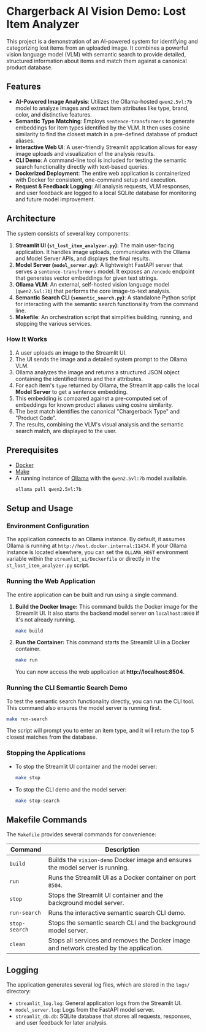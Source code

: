 # Chargerback AI Vision Demo: Lost Item Analyzer

This project is a demonstration of an AI-powered system for identifying and categorizing lost items from an uploaded image. It combines a powerful vision language model (VLM) with semantic search to provide detailed, structured information about items and match them against a canonical product database.

## Features

-   **AI-Powered Image Analysis**: Utilizes the Ollama-hosted `qwen2.5vl:7b` model to analyze images and extract item attributes like type, brand, color, and distinctive features.
-   **Semantic Type Matching**: Employs `sentence-transformers` to generate embeddings for item types identified by the VLM. It then uses cosine similarity to find the closest match in a pre-defined database of product aliases.
-   **Interactive Web UI**: A user-friendly Streamlit application allows for easy image uploads and visualization of the analysis results.
-   **CLI Demo**: A command-line tool is included for testing the semantic search functionality directly with text-based queries.
-   **Dockerized Deployment**: The entire web application is containerized with Docker for consistent, one-command setup and execution.
-   **Request & Feedback Logging**: All analysis requests, VLM responses, and user feedback are logged to a local SQLite database for monitoring and future model improvement.

## Architecture

The system consists of several key components:

1.  **Streamlit UI (`st_lost_item_analyzer.py`)**: The main user-facing application. It handles image uploads, communicates with the Ollama and Model Server APIs, and displays the final results.
2.  **Model Server (`model_server.py`)**: A lightweight FastAPI server that serves a `sentence-transformers` model. It exposes an `/encode` endpoint that generates vector embeddings for given text strings.
3.  **Ollama VLM**: An external, self-hosted vision language model (`qwen2.5vl:7b`) that performs the core image-to-text analysis.
4.  **Semantic Search CLI (`semantic_search.py`)**: A standalone Python script for interacting with the semantic search functionality from the command line.
5.  **Makefile**: An orchestration script that simplifies building, running, and stopping the various services.

### How It Works

1.  A user uploads an image to the Streamlit UI.
2.  The UI sends the image and a detailed system prompt to the Ollama VLM.
3.  Ollama analyzes the image and returns a structured JSON object containing the identified items and their attributes.
4.  For each item's `type` returned by Ollama, the Streamlit app calls the local **Model Server** to get a sentence embedding.
5.  This embedding is compared against a pre-computed set of embeddings for known product aliases using cosine similarity.
6.  The best match identifies the canonical "Chargerback Type" and "Product Code".
7.  The results, combining the VLM's visual analysis and the semantic search match, are displayed to the user.

## Prerequisites

-   [Docker](https://docs.docker.com/get-docker/)
-   [Make](https://www.gnu.org/software/make/)
-   A running instance of [Ollama](https://ollama.com/) with the `qwen2.5vl:7b` model available.
    ```sh
    ollama pull qwen2.5vl:7b
    ```

## Setup and Usage

### Environment Configuration

The application connects to an Ollama instance. By default, it assumes Ollama is running at `http://host.docker.internal:11434`. If your Ollama instance is located elsewhere, you can set the `OLLAMA_HOST` environment variable within the `streamlit_ui/Dockerfile` or directly in the `st_lost_item_analyzer.py` script.

### Running the Web Application

The entire application can be built and run using a single command.

1.  **Build the Docker Image:**
    This command builds the Docker image for the Streamlit UI. It also starts the backend model server on `localhost:8000` if it's not already running.

    ```sh
    make build
    ```

2.  **Run the Container:**
    This command starts the Streamlit UI in a Docker container.

    ```sh
    make run
    ```

    You can now access the web application at **http://localhost:8504**.

### Running the CLI Semantic Search Demo

To test the semantic search functionality directly, you can run the CLI tool. This command also ensures the model server is running first.

```sh
make run-search
```

The script will prompt you to enter an item type, and it will return the top 5 closest matches from the database.

### Stopping the Applications

-   To stop the Streamlit UI container and the model server:
    ```sh
    make stop
    ```
-   To stop the CLI demo and the model server:
    ```sh
    make stop-search
    ```

## Makefile Commands

The `Makefile` provides several commands for convenience:

| Command        | Description                                                                                             |
| -------------- | ------------------------------------------------------------------------------------------------------- |
| `build`        | Builds the `vision-demo` Docker image and ensures the model server is running.                         |
| `run`          | Runs the Streamlit UI as a Docker container on port `8504`.                                             |
| `stop`         | Stops the Streamlit UI container and the background model server.                                       |
| `run-search`   | Runs the interactive semantic search CLI demo.                                                          |
| `stop-search`  | Stops the semantic search CLI and the background model server.                                          |
| `clean`        | Stops all services and removes the Docker image and network created by the application.                 |

## Logging

The application generates several log files, which are stored in the `logs/` directory:

-   `streamlit_log.log`: General application logs from the Streamlit UI.
-   `model_server.log`: Logs from the FastAPI model server.
-   `streamlit_db.db`: SQLite database that stores all requests, responses, and user feedback for later analysis.
